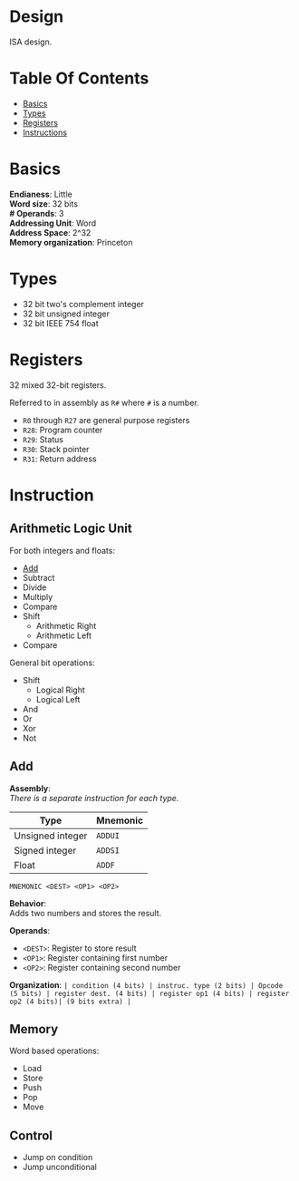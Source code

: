 # Design
ISA design.

# Table Of Contents
- [Basics](#basics)
- [Types](#types)
- [Registers](#registers)
- [Instructions](#instructions)

# Basics
**Endianess**: Little  
**Word size**: 32 bits  
**# Operands**: 3  
**Addressing Unit**: Word  
**Address Space**: 2^32  
**Memory organization**: Princeton

# Types

- 32 bit two's complement integer
- 32 bit unsigned integer
- 32 bit IEEE 754 float

# Registers
32 mixed 32-bit registers.

Referred to in assembly as `R#` where `#` is a number.  

- `R0` through `R27` are general purpose registers
- `R28`: Program counter
- `R29`: Status
- `R30`: Stack pointer
- `R31`: Return address

# Instruction
## Arithmetic Logic Unit
For both integers and floats:

- [Add](#add)
- Subtract
- Divide
- Multiply
- Compare
- Shift
  - Arithmetic Right
  - Arithmetic Left
- Compare

General bit operations:

- Shift
  - Logical Right
  - Logical Left
- And
- Or
- Xor
- Not

## Add
**Assembly**:  
*There is a separate instruction for each type.*

| Type              | Mnemonic |
| ----------------- | -------- |
| Unsigned integer  | `ADDUI`  |
| Signed integer    | `ADDSI`  |
| Float             | `ADDF`   |

`MNEMONIC <DEST> <OP1> <OP2>`

**Behavior**:  
Adds two numbers and stores the result.  

**Operands**:

- `<DEST>`: Register to store result
- `<OP1>`: Register containing first number
- `<OP2>`: Register containing second number

**Organization**:
`| condition (4 bits) | instruc. type (2 bits) | Opcode (5 bits) | register dest. (4 bits) | register op1 (4 bits) | register op2 (4 bits)| (9 bits extra) |`

## Memory
Word based operations:

- Load
- Store
- Push
- Pop
- Move
  
## Control
- Jump on condition
- Jump unconditional
